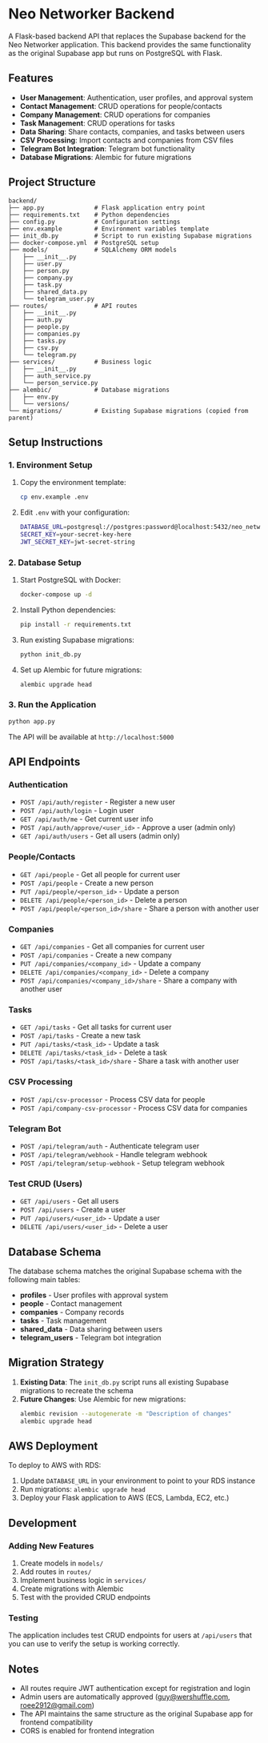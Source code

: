 # Neo Networker Backend

A Flask-based backend API that replaces the Supabase backend for the Neo Networker application. This backend provides the same functionality as the original Supabase app but runs on PostgreSQL with Flask.

## Features

- **User Management**: Authentication, user profiles, and approval system
- **Contact Management**: CRUD operations for people/contacts
- **Company Management**: CRUD operations for companies
- **Task Management**: CRUD operations for tasks
- **Data Sharing**: Share contacts, companies, and tasks between users
- **CSV Processing**: Import contacts and companies from CSV files
- **Telegram Bot Integration**: Telegram bot functionality
- **Database Migrations**: Alembic for future migrations

## Project Structure

```
backend/
├── app.py              # Flask application entry point
├── requirements.txt    # Python dependencies
├── config.py           # Configuration settings
├── env.example         # Environment variables template
├── init_db.py          # Script to run existing Supabase migrations
├── docker-compose.yml  # PostgreSQL setup
├── models/             # SQLAlchemy ORM models
│   ├── __init__.py
│   ├── user.py
│   ├── person.py
│   ├── company.py
│   ├── task.py
│   ├── shared_data.py
│   └── telegram_user.py
├── routes/             # API routes
│   ├── __init__.py
│   ├── auth.py
│   ├── people.py
│   ├── companies.py
│   ├── tasks.py
│   ├── csv.py
│   └── telegram.py
├── services/           # Business logic
│   ├── __init__.py
│   ├── auth_service.py
│   └── person_service.py
├── alembic/            # Database migrations
│   ├── env.py
│   └── versions/
└── migrations/         # Existing Supabase migrations (copied from parent)
```

## Setup Instructions

### 1. Environment Setup

1. Copy the environment template:
   ```bash
   cp env.example .env
   ```

2. Edit `.env` with your configuration:
   ```bash
   DATABASE_URL=postgresql://postgres:password@localhost:5432/neo_networker
   SECRET_KEY=your-secret-key-here
   JWT_SECRET_KEY=jwt-secret-string
   ```

### 2. Database Setup

1. Start PostgreSQL with Docker:
   ```bash
   docker-compose up -d
   ```

2. Install Python dependencies:
   ```bash
   pip install -r requirements.txt
   ```

3. Run existing Supabase migrations:
   ```bash
   python init_db.py
   ```

4. Set up Alembic for future migrations:
   ```bash
   alembic upgrade head
   ```

### 3. Run the Application

```bash
python app.py
```

The API will be available at `http://localhost:5000`

## API Endpoints

### Authentication
- `POST /api/auth/register` - Register a new user
- `POST /api/auth/login` - Login user
- `GET /api/auth/me` - Get current user info
- `POST /api/auth/approve/<user_id>` - Approve a user (admin only)
- `GET /api/auth/users` - Get all users (admin only)

### People/Contacts
- `GET /api/people` - Get all people for current user
- `POST /api/people` - Create a new person
- `PUT /api/people/<person_id>` - Update a person
- `DELETE /api/people/<person_id>` - Delete a person
- `POST /api/people/<person_id>/share` - Share a person with another user

### Companies
- `GET /api/companies` - Get all companies for current user
- `POST /api/companies` - Create a new company
- `PUT /api/companies/<company_id>` - Update a company
- `DELETE /api/companies/<company_id>` - Delete a company
- `POST /api/companies/<company_id>/share` - Share a company with another user

### Tasks
- `GET /api/tasks` - Get all tasks for current user
- `POST /api/tasks` - Create a new task
- `PUT /api/tasks/<task_id>` - Update a task
- `DELETE /api/tasks/<task_id>` - Delete a task
- `POST /api/tasks/<task_id>/share` - Share a task with another user

### CSV Processing
- `POST /api/csv-processor` - Process CSV data for people
- `POST /api/company-csv-processor` - Process CSV data for companies

### Telegram Bot
- `POST /api/telegram/auth` - Authenticate telegram user
- `POST /api/telegram/webhook` - Handle telegram webhook
- `POST /api/telegram/setup-webhook` - Setup telegram webhook

### Test CRUD (Users)
- `GET /api/users` - Get all users
- `POST /api/users` - Create a user
- `PUT /api/users/<user_id>` - Update a user
- `DELETE /api/users/<user_id>` - Delete a user

## Database Schema

The database schema matches the original Supabase schema with the following main tables:

- **profiles** - User profiles with approval system
- **people** - Contact management
- **companies** - Company records
- **tasks** - Task management
- **shared_data** - Data sharing between users
- **telegram_users** - Telegram bot integration

## Migration Strategy

1. **Existing Data**: The `init_db.py` script runs all existing Supabase migrations to recreate the schema
2. **Future Changes**: Use Alembic for new migrations:
   ```bash
   alembic revision --autogenerate -m "Description of changes"
   alembic upgrade head
   ```

## AWS Deployment

To deploy to AWS with RDS:

1. Update `DATABASE_URL` in your environment to point to your RDS instance
2. Run migrations: `alembic upgrade head`
3. Deploy your Flask application to AWS (ECS, Lambda, EC2, etc.)

## Development

### Adding New Features

1. Create models in `models/`
2. Add routes in `routes/`
3. Implement business logic in `services/`
4. Create migrations with Alembic
5. Test with the provided CRUD endpoints

### Testing

The application includes test CRUD endpoints for users at `/api/users` that you can use to verify the setup is working correctly.

## Notes

- All routes require JWT authentication except for registration and login
- Admin users are automatically approved (guy@wershuffle.com, roee2912@gmail.com)
- The API maintains the same structure as the original Supabase app for frontend compatibility
- CORS is enabled for frontend integration
